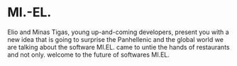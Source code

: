 # MI.-EL.

Elio and Minas Tigas, young up-and-coming developers, present you with a new idea that is going to surprise the Panhellenic and the global world we are talking about the software MI.EL. came to untie the hands of restaurants and not only.
welcome to the future of softwares  MI.EL.

